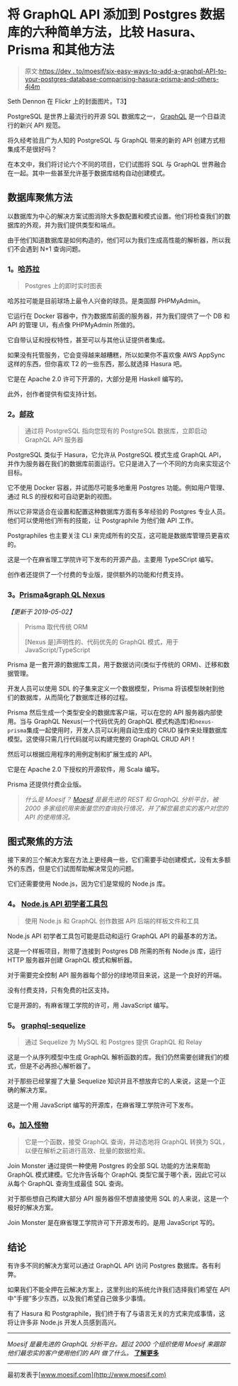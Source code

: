 # 将 GraphQL API 添加到 Postgres 数据库的六种简单方法，比较 Hasura、Prisma 和其他方法

> 原文:[https://dev . to/moesif/six-easy-ways-to-add-a-graphql-API-to-your-postgres-database-comparising-hasura-prisma-and-others-4j4m](https://dev.to/moesif/six-easy-ways-to-add-a-graphql-api-to-your-postgres-database-comparing-hasura-prisma-and-others-4j4m)

Seth Dennon 在 Flickr 上的封面图片。T3】

PostgreSQL 是世界上最流行的开源 SQL 数据库之一， [GraphQL](https://graphql.org/) 是一个日益流行的新兴 API 规范。

将久经考验且广为人知的 PostgreSQL 与 GraphQL 带来的新的 API 创建方式相集成不是很好吗？

在本文中，我们将讨论六个不同的项目，它们试图将 SQL 与 GraphQL 世界融合在一起。其中一些甚至允许基于数据库结构自动创建模式。

## [](#database-focused-approaches)数据库聚焦方法

以数据库为中心的解决方案试图消除大多数配置和模式设置。他们将检查我们的数据库的外观，并为我们提供类型和端点。

由于他们知道数据库是如何构造的，他们可以为我们生成高性能的解析器，所以我们不会遇到 N+1 查询问题。

### [](#1-hasura)1。[哈苏拉](https://hasura.io/)

> Postgres 上的即时实时图表

哈苏拉可能是目前球场上最令人兴奋的球员。是类固醇 PHPMyAdmin。

它运行在 Docker 容器中，作为数据库前面的服务器，并为我们提供了一个 DB 和 API 的管理 UI，有点像 PHPMyAdmin 所做的。

它自带认证和授权特性，甚至可以与其他认证提供者集成。

如果没有托管服务，它会变得越来越糟糕，所以如果你不喜欢像 AWS AppSync 这样的东西，但你喜欢 T2 的一些东西，那么就选择 Hasura 吧。

它是在 Apache 2.0 许可下开源的，大部分是用 Haskell 编写的。

此外，创作者提供有偿支持计划。

### [](#2-postgraphile)2。[邮政](https://www.graphile.org/postgraphile/)

> 通过将 PostgreSQL 指向您现有的 PostgreSQL 数据库，立即启动 GraphQL API 服务器

PostgreSQL 类似于 Hasura，它允许从 PostgreSQL 模式生成 GraphQL API，并作为服务器在我们的数据库前面运行。它只是进入了一个不同的方向来实现这个目标。

它不使用 Docker 容器，并试图尽可能多地重用 Postgres 功能。例如用户管理、通过 RLS 的授权和可自动更新的视图。

所以它非常适合在设置和配置这种数据库方面有多年经验的 Postgres 专业人员。他们可以使用他们所有的技能，让 Postgraphile 为他们做 API 工作。

Postgraphiles 也主要关注 CLI 来完成所有的交互，这可能是数据库管理员更喜欢的。

这是一个在麻省理工学院许可下发布的开源产品，主要用 TypeSCript 编写。

创作者还提供了一个付费的专业版，提供额外的功能和付费支持。

### [](#3-prisma-amp-graphql-nexus)3。[Prisma](https://www.prisma.io/)&[graph QL Nexus](https://nexus.js.org/)

*【更新于 2019-05-02】*

> Prisma 取代传统 ORM
> 
> [Nexus 是]声明性的、代码优先的 GraphQL 模式，用于 JavaScript/TypeScript

Prisma 是一套开源的数据库工具，用于数据访问(类似于传统的 ORM)、迁移和数据管理。

开发人员可以使用 SDL 的子集来定义一个数据模型，Prisma 将该模型映射到他们的数据库，从而简化了数据库迁移的过程。

Prisma 然后生成一个类型安全的数据库客户端，可以在您的 API 服务器内部使用。当与 GraphQL Nexus(一个代码优先的 GraphQL 模式构造库)和`nexus-prisma`集成一起使用时，开发人员可以利用自动生成的 CRUD 操作来处理数据库模型。这使得只需几行代码就可以构建完整的 GraphQL CRUD API！

然后可以根据应用程序的用例定制和扩展生成的 API。

它是在 Apache 2.0 下授权的开源软件，用 Scala 编写。

Prisma 还提供付费企业版。

> *什么是 Moesif？ [Moesif](https://www.moesif.com/features/graphql-analytics) 是最先进的 REST 和 GraphQL 分析平台，被 2000 多家组织用来衡量您的查询执行情况，并了解您最忠实的客户对您的 API 的使用情况。*

## [](#schema-focused-approaches)图式聚焦的方法

接下来的三个解决方案在方法上更经典一些，它们需要手动创建模式，没有太多额外的东西，但是它们试图帮助解决常见的问题。

它们还需要使用 Node.js，因为它们是常规的 Node.js 库。

### [](#4-nodejs-api-starter-kit)4。 [Node.js API 初学者工具包](https://github.com/kriasoft/nodejs-api-starter)

> 使用 Node.js 和 GraphQL 创作数据 API 后端的样板文件和工具

Node.js API 初学者工具包可能是启动和运行 GraphQL API 的最基本的方法。

这是一个样板项目，附带了连接到 Postgres DB 所需的所有 Node.js 库，运行 HTTP 服务器并创建 GraphQL 模式和解析器。

对于需要完全控制 API 服务器每个部分的绿地项目来说，这是一个良好的开端。

没有付费支持，只有免费的社区支持。

它是开源的，有麻省理工学院的许可，用 JavaScript 编写。

### [](#5-graphqlsequelize)5。 [graphql-sequelize](https://github.com/mickhansen/graphql-sequelize)

> 通过 Sequelize 为 MySQL 和 Postgres 提供 GraphQL 和 Relay

这是一个从序列模型中生成 GraphQL 解析函数的库。我们仍然需要创建我们的模式，但是不必再担心解析器了。

对于那些已经掌握了大量 Sequelize 知识并且不想放弃它的人来说，这是一个正确的解决方案。

这是一个用 JavaScript 编写的开源库，在麻省理工学院许可下发布。

### [](#6-join-monster)6。[加入怪物](https://join-monster.readthedocs.io/en/latest/)

> 它是一个函数，接受 GraphQL 查询，并动态地将 GraphQL 转换为 SQL，以便在解析之前进行高效、批量的数据检索。

Join Monster 通过提供一种使用 Postgres 的全部 SQL 功能的方法来帮助 GraphQL 模式建模。它允许告诉每个 GraphQL 类型它属于哪个表，因此它可以从每个 GraphQL 查询生成最佳 SQL 查询。

对于那些想自己构建大部分 API 服务器但不想直接使用 SQL 的人来说，这是一个极好的解决方案。

Join Monster 是在麻省理工学院许可下开源发布的。是用 JavaScript 写的。

## [](#conclusion)结论

有许多不同的解决方案可以通过 GraphQL API 访问 Postgres 数据库。各有利弊。

如果我们不能全押在云解决方案上，这里列出的系统允许我们选择我们希望在 API 中“手握”多少东西，以及我们希望自己做多少事情。

有了 Hasura 和 Postgraphile，我们终于有了与语言无关的方式来完成事情，这将让许多非 Node.js 开发人员感到高兴。

* * *

*Moesif 是最先进的 GraphQL 分析平台。超过 2000 个组织使用 Moesif 来跟踪他们最忠实的客户使用他们的 API 做了什么。* **[了解更多](https://moesif.com/features/graphql-analytics?int_source=dev.to)**

* * *

最初发表于[www.moesif.com](http://www.moesif.com)